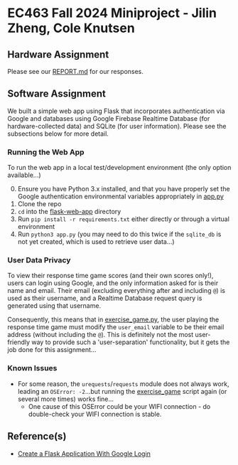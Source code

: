 # EC463 Fall 2024 Miniproject - Jilin Zheng, Cole Knutsen

## Hardware Assignment

Please see our [REPORT.md](./REPORT.md) for our responses.

## Software Assignment

We built a simple web app using Flask that incorporates authentication via Google and databases using Google Firebase Realtime Database (for hardware-collected data) and SQLite (for user information). Please see the subsections below for more detail.

### Running the Web App

To run the web app in a local test/development environment (the only option available...)

0. Ensure you have Python 3.x installed, and that you have properly set the Google authentication environmental variables appropriately in [app.py](./flask-web-app/app.py)
1. Clone the repo
2. `cd` into the [flask-web-app](./flask-web-app/) directory
3. Run `pip install -r requirements.txt` either directly or through a virtual environment
4. Run `python3 app.py` (you may need to do this twice if the `sqlite_db` is not yet created, which is used to retrieve user data...)

### User Data Privacy

To view their response time game scores (and their own scores only!), users can login using Google, and the only information asked for is their name and email. Their email (excluding everything after and including `@`) is used as their username, and a Realtime Database request query is generated using that username.

Consequently, this means that in [exercise_game.py](./assignment/exercise_game.py), the user playing the response time game must modify the `user_email` variable to be their email address (without including the `@`). This is definitely not the most user-friendly way to provide such a 'user-separation' functionality, but it gets the job done for this assignment...

### Known Issues

- For some reason, the `urequests`/`requests` module does not always work, leading an `OSError: -2`...but running the [exercise_game](./assignment/exercise_game.py) script again (or several more times) works fine...
  - One cause of this OSError could be your WIFI connection - do double-check your WIFI connection is stable.

## Reference(s)

- [Create a Flask Application With Google Login](https://realpython.com/flask-google-login/)
